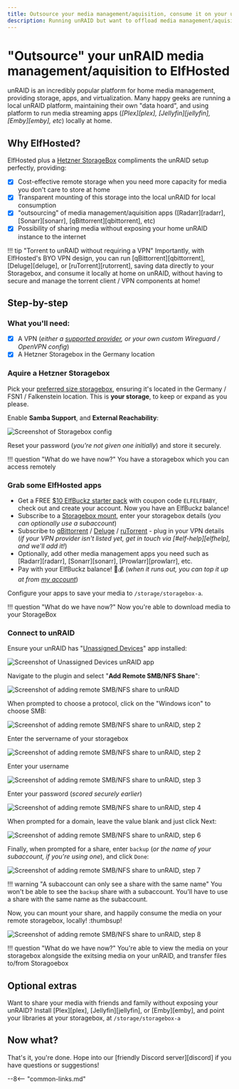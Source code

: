 ```yaml
---
title: Outsource your media management/aquisition, consume it on your unRAID
description: Running unRAID but want to offload media management/aquisition? Here's how to use ElfHosted, a Hetzner Storagebox, and UnRAID plugins to achieve this!
---
```

# "Outsource" your unRAID media management/aquisition to ElfHosted

unRAID is an incredibly popular platform for home media management, providing storage, apps, and virtualization. Many happy geeks are running a local unRAID platform, maintaining their own "data hoard", and using platform to run media streaming apps (*[Plex][plex], [Jellyfin][jellyfin], [Emby][emby], etc*) locally at home.

## Why ElfHosted?

ElfHosted plus a [Hetzner StorageBox]( https://www.hetzner.com/storage/storage-box) compliments the unRAID setup perfectly, providing:

* [x] Cost-effective remote storage when you need more capacity for media you don't care to store at home
* [x] Transparent mounting of this storage into the local unRAID for local consumption
* [x] "outsourcing" of media management/aquisition apps ([Radarr][radarr], [Sonarr][sonarr], [qBittorrent][qbittorrent], etc)
* [x] Possibility of sharing media without exposing your home unRAID instance to the internet

!!! tip "Torrent to unRAID without requiring a VPN"
    Importantly, with ElfHosted's BYO VPN design, you can run [qBittorrent][qbittorrent], [Deluge][deluge], or [ruTorrent][rutorrent], saving data directly to your Storagebox, and consume it locally at home on unRAID, without having to secure and manage the torrent client / VPN components at home!

## Step-by-step

### What you'll need:

* [x] A VPN (*either a [supported provider](https://github.com/qdm12/gluetun-wiki/tree/main/setup/providers), or your own custom Wireguard / OpenVPN config*)
* [x] A Hetzner Storagebox in the Germany location

### Aquire a Hetzner Storagebox

Pick your [preferred size storagebox](https://www.hetzner.com/storage/storage-box), ensuring it's located in the Germany / FSN1 / Falkenstein location. This is **your storage**, to keep or expand as you please.

Enable **Samba Support**, and **External Reachability**:

![Screenshot of Storagebox config](/images/guides/unraid-storagebox-1.png)

Reset your password (*you're not given one initially*) and store it securely.

!!! question "What do we have now?"
    You have a storagebox which you can access remotely

### Grab some ElfHosted apps

* Get a FREE [$10 ElfBuckz starter pack](https://store.elfhosted.com/product/elfbuckz-10-starter-pack/) with coupon code `ELFELFBABY`, check out and create your account. Now you have an ElfBuckz balance!
* Subscribe to a [Storagebox mount](https://store.elfhosted.com/product/hetzner-storagebox-mount/), enter your storagebox details (*you can optionally use a subaccount*)
* Subscribe to [qBittorrent](https://store.elfhosted.com/product/qbittorrent/) / [Deluge](https://store.elfhosted.com/product/deluge/) / [ruTorrent](https://store.elfhosted.com/product/rutorrent/) - plug in your VPN details (*if your VPN provider isn't listed yet, get in touch via [#elf-help][elfhelp], and we'll add it!*)
* Optionally, add other media management apps you need such as [Radarr][radarr], [Sonarr][sonarr], [Prowlarr][prowlarr], etc.
* Pay with your ElfBuckz balance! 🧝💰 (*when it runs out, you can top it up at from [my account](https://store.elfhosted.com/my-account/account-funds/)*)

Configure your apps to save your media to `/storage/storagebox-a`.

!!! question "What do we have now?"
    Now you're able to download media to your StorageBox

### Connect to unRAID

Ensure your unRAID has "[Unassigned Devices](https://github.com/dlandon/unassigned.devices)" app installed:

![Screenshot of Unassigned Devices unRAID app](/images/guides/unraid-storagebox-2.png)

Navigate to the plugin and select "**Add Remote SMB/NFS Share**":

![Screenshot of adding remote SMB/NFS share to unRAID](/images/guides/unraid-storagebox-3.png)

When prompted to choose a protocol, click on the "Windows icon" to choose SMB:

![Screenshot of adding remote SMB/NFS share to unRAID, step 2](/images/guides/unraid-storagebox-4.png)

Enter the servername of your storagebox 

![Screenshot of adding remote SMB/NFS share to unRAID, step 2](/images/guides/unraid-storagebox-5.png)

Enter your username

![Screenshot of adding remote SMB/NFS share to unRAID, step 3](/images/guides/unraid-storagebox-6.png)

Enter your password (*scored securely earlier*)

![Screenshot of adding remote SMB/NFS share to unRAID, step 4](/images/guides/unraid-storagebox-7.png)

When prompted for a domain, leave the value blank and just click Next:

![Screenshot of adding remote SMB/NFS share to unRAID, step 6](/images/guides/unraid-storagebox-8.png)

Finally, when prompted for a share, enter `backup` (*or the name of your subaccount, if you're using one*), and click `Done`:

![Screenshot of adding remote SMB/NFS share to unRAID, step 7](/images/guides/unraid-storagebox-9.png)

!!! warning "A subaccount can only see a share with the same name"
    You won't be able to see the `backup` share with a subaccount. You'll have to use a share with the same name as the subaccount.

Now, you can mount your share, and happily consume the media on your remote storagebox, locally! :thumbsup!

![Screenshot of adding remote SMB/NFS share to unRAID, step 8](/images/guides/unraid-storagebox-10.png)

!!! question "What do we have now?"
    You're able to view the media on your storagebox alongside the exitsing media on your unRAID, and transfer files to/from Storagoebox

## Optional extras

Want to share your media with friends and family without exposing your unRAID? Install [Plex][plex], [Jellyfin][jellyfin], or [Emby][emby], and point your libraries at your storagebox, at `/storage/storagebox-a`

## Now what?

That's it, you're done. Hope into our [friendly Discord server][discord] if you have questions or suggestions!

--8<-- "common-links.md"
